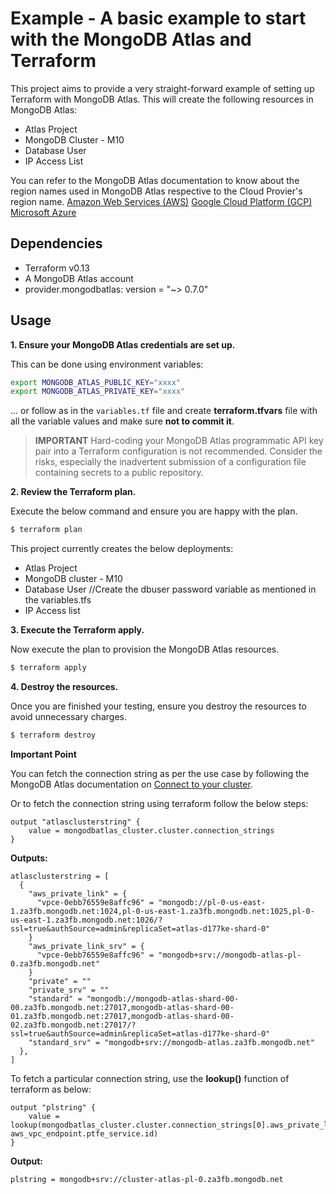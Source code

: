 # Example - A basic example to start with the MongoDB Atlas and Terraform

This project aims to provide a very straight-forward example of setting up Terraform with MongoDB Atlas. This will create the following resources in MongoDB Atlas:

- Atlas Project
- MongoDB Cluster - M10
- Database User
- IP Access List

You can refer to the MongoDB Atlas documentation to know about the region names used in MongoDB Atlas respective to the Cloud Provier's region name.
[Amazon Web Services (AWS)](https://docs.atlas.mongodb.com/reference/amazon-aws/#amazon-aws)
[Google Cloud Platform (GCP)](https://docs.atlas.mongodb.com/reference/google-gcp/#google-gcp)
[Microsoft Azure](https://docs.atlas.mongodb.com/reference/microsoft-azure/#microsoft-azure)

## Dependencies

* Terraform v0.13
* A MongoDB Atlas account 
* provider.mongodbatlas: version = "~> 0.7.0"

## Usage

**1\. Ensure your MongoDB Atlas credentials are set up.**

This can be done using environment variables:

```bash
export MONGODB_ATLAS_PUBLIC_KEY="xxxx"
export MONGODB_ATLAS_PRIVATE_KEY="xxxx"
```

... or follow as in the `variables.tf` file and create **terraform.tfvars** file with all the variable values and make sure **not to commit it**.


> **IMPORTANT** Hard-coding your MongoDB Atlas programmatic API key pair into a Terraform configuration is not recommended. Consider the risks, especially the inadvertent submission of a configuration file containing secrets to a public repository.


**2\. Review the Terraform plan.**

Execute the below command and ensure you are happy with the plan.

``` bash
$ terraform plan
```
This project currently creates the below deployments:

- Atlas Project
- MongoDB cluster - M10
- Database User //Create the dbuser password variable as mentioned in the variables.tfs
- IP Access list

**3\. Execute the Terraform apply.**

Now execute the plan to provision the MongoDB Atlas resources.

``` bash
$ terraform apply
```

**4\. Destroy the resources.**

Once you are finished your testing, ensure you destroy the resources to avoid unnecessary charges.

``` bash
$ terraform destroy
```

**Important Point**

You can fetch the connection string as per the use case by following the MongoDB Atlas documentation on [Connect to your cluster](https://docs.atlas.mongodb.com/tutorial/connect-to-your-cluster/index.html).

Or to fetch the connection string using terraform follow the below steps:

```
output "atlasclusterstring" {
    value = mongodbatlas_cluster.cluster.connection_strings
}
```
**Outputs:**
```
atlasclusterstring = [
  {
    "aws_private_link" = {
      "vpce-0ebb76559e8affc96" = "mongodb://pl-0-us-east-1.za3fb.mongodb.net:1024,pl-0-us-east-1.za3fb.mongodb.net:1025,pl-0-us-east-1.za3fb.mongodb.net:1026/?ssl=true&authSource=admin&replicaSet=atlas-d177ke-shard-0"
    }
    "aws_private_link_srv" = {
      "vpce-0ebb76559e8affc96" = "mongodb+srv://mongodb-atlas-pl-0.za3fb.mongodb.net"
    }
    "private" = ""
    "private_srv" = ""
    "standard" = "mongodb://mongodb-atlas-shard-00-00.za3fb.mongodb.net:27017,mongodb-atlas-shard-00-01.za3fb.mongodb.net:27017,mongodb-atlas-shard-00-02.za3fb.mongodb.net:27017/?ssl=true&authSource=admin&replicaSet=atlas-d177ke-shard-0"
    "standard_srv" = "mongodb+srv://mongodb-atlas.za3fb.mongodb.net"
  },
]
```

To fetch a particular connection string, use the **lookup()** function of terraform as below:

```
output "plstring" {
    value = lookup(mongodbatlas_cluster.cluster.connection_strings[0].aws_private_link_srv, aws_vpc_endpoint.ptfe_service.id)
}
```
**Output:**
```
plstring = mongodb+srv://cluster-atlas-pl-0.za3fb.mongodb.net
```
